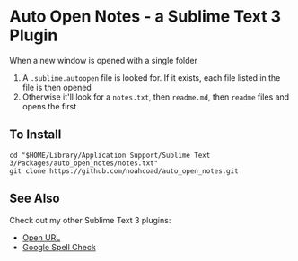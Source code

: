 # Auto Open Notes - a Sublime Text 3 Plugin

When a new window is opened with a single folder
1. A `.sublime.autoopen` file is looked for.  If it exists, each file listed in the file is then opened
2. Otherwise it'll look for a `notes.txt`, then `readme.md`, then `readme` files and opens the first


## To Install

    cd "$HOME/Library/Application Support/Sublime Text 3/Packages/auto_open_notes/notes.txt"
    git clone https://github.com/noahcoad/auto_open_notes.git


## See Also

Check out my other Sublime Text 3 plugins:
* [Open URL](https://github.com/noahcoad/open-url)
* [Google Spell Check](https://github.com/noahcoad/google-spell-check)